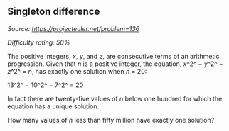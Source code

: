 Singleton difference
--------------------

*Source: https://projecteuler.net/problem=136*


*Difficulty rating: 50%*

The positive integers, *x*, *y*, and *z*, are consecutive terms of an
arithmetic progression. Given that *n* is a positive integer, the
equation, *x*^2^ − *y*^2^ − *z*^2^ = *n*, has exactly one solution when
*n* = 20:

13^2^ − 10^2^ − 7^2^ = 20

In fact there are twenty-five values of *n* below one hundred for which
the equation has a unique solution.

How many values of *n* less than fifty million have exactly one
solution?
